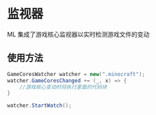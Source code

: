 # 监视器

ML 集成了游戏核心监视器以实时检测游戏文件的变动

## 使用方法

```cs
GameCoresWatcher watcher = new(".minecraft");
watcher.GameCoresChanged += (_, x) => {
    //游戏核心变动时将执行里面的代码块
}

watcher.StartWatch();
```
